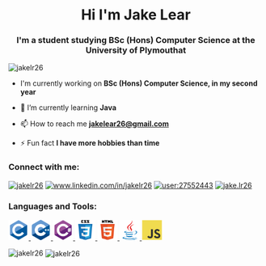 <h1 align="center">Hi I'm Jake Lear</h1>
<h3 align="center">I'm a student studying BSc (Hons) Computer Science at the University of Plymouthat</h3>

<p align="left"> <img src="https://komarev.com/ghpvc/?username=jakelr26&label=Profile%20views&color=0e75b6&style=flat" alt="jakelr26" /> </p>

- I'm currently working on **BSc (Hons) Computer Science, in my second year**

- 🌱 I’m currently learning **Java**

- 📫 How to reach me **jakelear26@gmail.com**

- ⚡ Fun fact **I have more hobbies than time**

<h3 align="left">Connect with me:</h3>
<p align="left">
<a href="https://dev.to/jakelr26" target="blank"><img align="center" src="https://raw.githubusercontent.com/rahuldkjain/github-profile-readme-generator/master/src/images/icons/Social/devto.svg" alt="jakelr26" height="30" width="40" /></a>
<a href="https://linkedin.com/in/www.linkedin.com/in/jakelr26" target="blank"><img align="center" src="https://raw.githubusercontent.com/rahuldkjain/github-profile-readme-generator/master/src/images/icons/Social/linked-in-alt.svg" alt="www.linkedin.com/in/jakelr26" height="30" width="40" /></a>
<a href="https://stackoverflow.com/users/user:27552443" target="blank"><img align="center" src="https://raw.githubusercontent.com/rahuldkjain/github-profile-readme-generator/master/src/images/icons/Social/stack-overflow.svg" alt="user:27552443" height="30" width="40" /></a>
<a href="https://instagram.com/jake.lr26" target="blank"><img align="center" src="https://raw.githubusercontent.com/rahuldkjain/github-profile-readme-generator/master/src/images/icons/Social/instagram.svg" alt="jake.lr26" height="30" width="40" /></a>
</p>

<h3 align="left">Languages and Tools:</h3>
<p align="left"> <a href="https://www.cprogramming.com/" target="_blank" rel="noreferrer"> <img src="https://raw.githubusercontent.com/devicons/devicon/master/icons/c/c-original.svg" alt="c" width="40" height="40"/> </a> <a href="https://www.w3schools.com/cpp/" target="_blank" rel="noreferrer"> <img src="https://raw.githubusercontent.com/devicons/devicon/master/icons/cplusplus/cplusplus-original.svg" alt="cplusplus" width="40" height="40"/> </a> <a href="https://www.w3schools.com/cs/" target="_blank" rel="noreferrer"> <img src="https://raw.githubusercontent.com/devicons/devicon/master/icons/csharp/csharp-original.svg" alt="csharp" width="40" height="40"/> </a> <a href="https://www.w3schools.com/css/" target="_blank" rel="noreferrer"> <img src="https://raw.githubusercontent.com/devicons/devicon/master/icons/css3/css3-original-wordmark.svg" alt="css3" width="40" height="40"/> </a> <a href="https://www.w3.org/html/" target="_blank" rel="noreferrer"> <img src="https://raw.githubusercontent.com/devicons/devicon/master/icons/html5/html5-original-wordmark.svg" alt="html5" width="40" height="40"/> </a> <a href="https://www.java.com" target="_blank" rel="noreferrer"> <img src="https://raw.githubusercontent.com/devicons/devicon/master/icons/java/java-original.svg" alt="java" width="40" height="40"/> </a> <a href="https://developer.mozilla.org/en-US/docs/Web/JavaScript" target="_blank" rel="noreferrer"> <img src="https://raw.githubusercontent.com/devicons/devicon/master/icons/javascript/javascript-original.svg" alt="javascript" width="40" height="40"/> </a> </p>

<p><img align="left" src="https://github-readme-stats.vercel.app/api/top-langs?username=jakelr26&show_icons=true&locale=en&layout=compact" alt="jakelr26" /></p>

<p>&nbsp;<img align="center" src="https://github-readme-stats.vercel.app/api?username=jakelr26&show_icons=true&locale=en" alt="jakelr26" /></p>


<!---
Jakelr26/Jakelr26 is a ✨ special ✨ repository because its `README.md` (this file) appears on your GitHub profile.
You can click the Preview link to take a look at your changes.
--->
